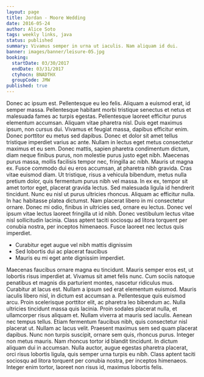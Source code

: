 ```yaml
---
layout: page
title: Jordan - Moore Wedding
date: 2016-05-24
author: Alice Soto
tags: weekly links, java
status: published
summary: Vivamus semper in urna ut iaculis. Nam aliquam id dui.
banner: images/banner/leisure-05.jpg
booking:
  startDate: 03/30/2017
  endDate: 03/31/2017
  ctyhocn: BNADTHX
  groupCode: JMW
published: true
---
```

Donec ac ipsum est. Pellentesque eu leo felis. Aliquam a euismod erat, id semper massa. Pellentesque habitant morbi tristique senectus et netus et malesuada fames ac turpis egestas. Pellentesque laoreet efficitur purus elementum accumsan. Aliquam vitae pharetra nisl. Duis eget maximus ipsum, non cursus dui. Vivamus et feugiat massa, dapibus efficitur enim. Donec porttitor eu metus sed dapibus. Donec et dolor sit amet tellus tristique imperdiet varius ac ante. Nullam in lectus eget metus consectetur maximus et eu sem. Donec mattis, sapien pharetra condimentum dictum, diam neque finibus purus, non molestie purus justo eget nibh. Maecenas purus massa, mollis facilisis tempor nec, fringilla ac nibh. Mauris ut magna ex. Fusce commodo dui eu eros accumsan, at pharetra nibh gravida.
Cras vitae euismod diam. Ut tristique, risus a vehicula bibendum, metus nulla pretium dolor, quis fermentum purus nibh vel massa. In ex ex, tempor sit amet tortor eget, placerat gravida lectus. Sed malesuada ligula id hendrerit tincidunt. Nunc eu nisl ut purus ultricies rhoncus. Aliquam ac efficitur nulla. In hac habitasse platea dictumst. Nam placerat libero in mi consectetur ornare. Donec mi odio, finibus in ultricies sed, ornare eu lectus. Donec vel ipsum vitae lectus laoreet fringilla ut id nibh. Donec vestibulum lectus vitae nisl sollicitudin lacinia. Class aptent taciti sociosqu ad litora torquent per conubia nostra, per inceptos himenaeos. Fusce laoreet nec lectus quis imperdiet.

* Curabitur eget augue vel nibh mattis dignissim
* Sed lobortis dui ac placerat faucibus
* Mauris eu mi eget ante dignissim imperdiet.

Maecenas faucibus ornare magna eu tincidunt. Mauris semper eros est, ut lobortis risus imperdiet at. Vivamus sit amet felis nunc. Cum sociis natoque penatibus et magnis dis parturient montes, nascetur ridiculus mus. Curabitur at lacus est. Nullam a ipsum sed erat elementum euismod. Mauris iaculis libero nisl, in dictum est accumsan a. Pellentesque quis euismod arcu. Proin scelerisque porttitor elit, ac pharetra leo bibendum ac. Nulla ultricies tincidunt massa quis lacinia. Proin sodales placerat nulla, et ullamcorper risus aliquam et. Nullam viverra at mauris sed iaculis. Aenean nec tempus tellus.
Etiam fermentum faucibus nibh, quis consectetur nisl placerat ut. Nullam ac lacus velit. Praesent maximus sem sed quam placerat dapibus. Nunc non turpis suscipit, ornare sem quis, rhoncus purus. Integer non metus mauris. Nam rhoncus tortor id blandit tincidunt. In dictum aliquam dui in accumsan. Nulla auctor, augue egestas pharetra placerat, orci risus lobortis ligula, quis semper urna turpis eu nibh. Class aptent taciti sociosqu ad litora torquent per conubia nostra, per inceptos himenaeos. Integer enim tortor, laoreet non risus id, maximus lobortis felis.
